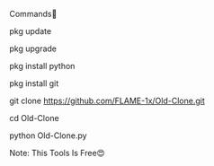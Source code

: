 Commands💫

pkg update

pkg upgrade

pkg install python

pkg install git

git clone https://github.com/FLAME-1x/Old-Clone.git

cd Old-Clone

python Old-Clone.py

Note: This Tools Is Free😍
